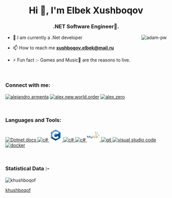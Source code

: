 <h1 align="center">Hi 👋, I'm Elbek Xushboqov</h1>
<h3 align="center"> .NET Software Engineer🌟.</h3>

<p><img align="right" src="https://github.com/Adam-pw/Adam-pw/blob/main/animation_500_kxa883sd.gif" alt="adam-pw" /></p>


- 🌱 I am currently a .Net developer

- 📫 How to reach me **xushboqov.elbek@mail.ru**

- ⚡ Fun fact :- Games and Music🎵 are the reasons to live.

<br>

<h3 align="left">Connect with me:</h3>
<p align="left">
  <a href="https://www.linkedin.com/in/elbek-khushboqoff-095779239/" target="blank"><img align="center"
      src="https://raw.githubusercontent.com/rahuldkjain/github-profile-readme-generator/master/src/images/icons/Social/linked-in-alt.svg"
      alt="alejandro armenta" height="30" width="40" /></a>
  <a href="https://www.instagram.com/khushboqof/" target="blank"><img align="center"
      src="https://raw.githubusercontent.com/rahuldkjain/github-profile-readme-generator/master/src/images/icons/Social/instagram.svg"
      alt="alex.new.world.order" height="30" width="40" /></a>
  <a href="https://t.me/khushboqoff" target="blank"><img align="center"
      src="https://cdn.freebiesupply.com/logos/large/2x/telegram-logo-png-transparent.png"
      alt="alex.zero" height="30" width="35" /></a>
</p>

<br>

<h3 align="left">Languages and Tools:</h3>
<p align="left"> <a href="https://dotnet.microsoft.com/en-us//" target="_blank" rel="noreferrer"> <img
      src="https://upload.wikimedia.org/wikipedia/commons/thumb/7/7d/Microsoft_.NET_logo.svg/2048px-Microsoft_.NET_logo.svg.png"
      alt="Dotnet docs" width="40" height="40" /> </a> </a> <a href="https://dotnet.microsoft.com/en-us//" target="_blank" rel="noreferrer">
  <a href="https://learn.microsoft.com/en-us/dotnet/csharp/" target="_blank" rel="noreferrer">
    <img src="https://cdn.cdnlogo.com/logos/c/27/c.svg"
      alt="c#" width="40" height="40" /> </a> <a href="https://learn.microsoft.com/en-us/dotnet/csharp/" target="_blank"
  <a href="https://www.learn-c.org/" target="_blank" rel="noreferrer">
    <img src="https://raw.githubusercontent.com/github/explore/f3e22f0dca2be955676bc70d6214b95b13354ee8/topics/c/c.png"
      alt="c#" width="40" height="40" /> </a> <a href="https://www.learn-c.org/" target="_blank"
  <a href="https://www.codecademy.com/learn/learn-c-plus-plus" target="_blank" rel="noreferrer">
    <img src="https://upload.wikimedia.org/wikipedia/commons/thumb/1/18/ISO_C%2B%2B_Logo.svg/1200px-ISO_C%2B%2B_Logo.svg.png"
      alt="c#" width="40" height="40" /> </a> <a href="https://www.codecademy.com/learn/learn-c-plus-plus" target="_blank"
  <a href="https://www.python.org/" target="_blank" rel="noreferrer">
    <img src="https://upload.wikimedia.org/wikipedia/commons/thumb/c/c3/Python-logo-notext.svg/800px-Python-logo-notext.svg.png"
      alt="c#" width="40" height="40" /> </a> <a href="https://www.python.org/" target="_blank"
  </a> <a href="https://www.mysql.com/" target="_blank" rel="noreferrer"> <img
      src="https://raw.githubusercontent.com/devicons/devicon/master/icons/mysql/mysql-original-wordmark.svg"
      alt="mysql" width="40" height="40" /> </a> </a> <a href="https://git-scm.com/" target="_blank" rel="noreferrer"> <img
      src="https://upload.wikimedia.org/wikipedia/commons/e/e0/Git-logo.svg"
      alt="git" width="40" height="40" /> </a> <a href="https://code.visualstudio.com/" target="_blank" rel="noreferrer">
    <img
      src="https://upload.wikimedia.org/wikipedia/commons/9/9a/Visual_Studio_Code_1.35_icon.svg"
      alt="visual studio code" width="40" height="40" /> </a> <a href="https://www.docker.com/" target="_blank"
    rel="noreferrer"> <img
      src="https://cdn.cdnlogo.com/logos/d/41/docker.svg" alt="docker"
      width="40" height="40" /> </a> </p>

<br>

<h3>Statistical Data :-</h3>
<p><img align="center"
    src="https://github-readme-stats.vercel.app/api/top-langs?username=khushboqof&show_icons=true&locale=en&bg_color=0d1117&text_color=ffffff&layout=compact"
    alt="khushboqof" 
    bg_color=#808080/></p>

[khushboqof](https://github.com/khushboqof)
